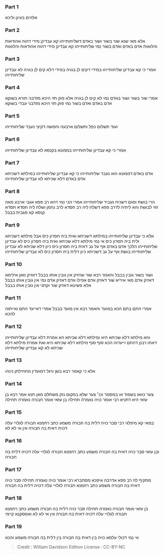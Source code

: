 
### Part 1
אלהים בעינן וליכא

### Part 2
אלא מאי שנא שור בשור ושור באדם דשליחותייהו קא עבדינן מידי דהוה אהודאות והלואות אדם באדם ואדם בשור נמי שליחותייהו קא עבדינן מידי דהוה אהודאות והלואות

### Part 3
אמרי כי קא עבדינן שליחותייהו במידי דקים לן בגויה במידי דלא קים לן בגויה לא עבדינן שליחותייהו

### Part 4
אמרי שור בשור ושור באדם נמי לא קים לן בגויה אלא פוק חזי היכא מזדבני תורא בשוקא אדם באדם ואדם בשור נמי פוק חזי היכא מזדבני עבדי בשוקא

### Part 5
ועוד תשלום כפל ותשלום ארבעה וחמשה דקיצי נעבד שליחותייהו

### Part 6
אמרי כי קא עבדינן שליחותייהו בממונא בקנסא לא עבדינן שליחותייהו

### Part 7
אדם באדם דממונא הוא נעבד שליחותייהו כי קא עבדינן שליחותייהו במילתא דשכיחא אדם באדם דלא שכיחא לא עבדינן שליחותייהו

### Part 8
הרי בושת ופגם דשכיח נעביד שליחותייהו אמרי הכי נמי דהא רב פפא אגבי ארבע מאה זוזי לבושת והא ליתיה לדרב פפא דשלח ליה רב חסדא לרב נחמן ושלח ליה חסדא חסדא קנסא קא מגבית בבבל

### Part 9
אלא כי עבדינן שליחותייהו במילתא דשכיחא ואית ביה חסרון כיס אבל מילתא דשכיחא ולית ביה חסרון כיס אי נמי מילתא דלא שכיחא ואית ביה חסרון כיס לא עבדינן שליחותייהו הלכך אדם באדם אף על גב דאית ביה חסרון כיס כיון דלא שכיחא לא עבדינן שליחותייהו בושת אף על גב דשכיחא כיון דלית ביה חסרון כיס לא עבדינן שליחותייהו

### Part 10
ושור בשור גובין בבבל והאמר רבא שור שהזיק אין גובין אותו בבבל דאזיק מאן אילימא דאזיק אדם מאי איריא שור דאזיק אדם אפילו אדם דאזיק אדם נמי אין גובין אותו בבבל אלא פשיטא דאזיק שור וקתני אין גובין אותו בבבל

### Part 11
אמרי התם בתם הכא במועד והאמר רבא אין מועד בבבל אמרי דאייעד התם ואייתוה להכא 

### Part 12
והא מילתא דלא שכיחא היא ומילתא דלא שכיחא הא אמרת דלא עבדינן שליחותייהו דאתו רבנן דהתם וייעדוה הכא סוף סוף מילתא דלא שכיחא היא ואת אמרת מילתא דלא שכיחא לא קא עבדינן שליחותייהו

### Part 13
אלא כי קאמר רבא בשן ורגל דמועדין מתחילתן נינהו

### Part 14
צער כוואו בשפוד או במסמר וכו׳ צער שלא במקום נזק משתלם מאן תנא אמר רבא בן עזאי היא דתניא רבי אומר כויה נאמרה תחילה בן עזאי אומר חבורה נאמרה תחילה

### Part 15
במאי קא מיפלגי רבי סבר כויה דלית בה חבורה משמע כתב רחמנא חבורה לגלויי עלה דכויה דאית בה חבורה אין אי לא לא 

### Part 16
ובן עזאי סבר כויה דאית בה חבורה משמע כתב רחמנא חבורה לגלויי עלה דכויה דלית בה חבורה

### Part 17
מתקיף לה רב פפא אדרבה איפכא מסתברא רבי אומר כויה נאמרה תחילה סבר כויה דאית בה חבורה משמע כתב רחמנא חבורה לגלויי עלה דכויה דלית בה חבורה

### Part 18
בן עזאי אומר חבורה נאמרה תחילה סבר כויה דלית בה חבורה משמע כתב רחמנא חבורה לגלויי עלה דכויה דאית בה חבורה אין אי לא לא ואמסקנא קיימי

### Part 19
אי נמי דכולי עלמא כויה בין דאית בה חבורה בין דלית בה חבורה משמע והכא

>Credit : William Davidson Edition
>License : CC-BY-NC